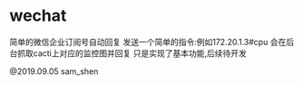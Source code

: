 # wechat

简单的微信企业订阅号自动回复
发送一个简单的指令:例如172.20.1.3#cpu 会在后台抓取cacti上对应的监控图并回复
只是实现了基本功能,后续待开发

@2019.09.05 sam_shen
